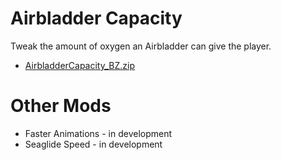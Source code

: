 # Airbladder Capacity
Tweak the amount of oxygen an Airbladder can give the player.

- [AirbladderCapacity_BZ.zip]()

# Other Mods
- Faster Animations - in development
- Seaglide Speed - in development
